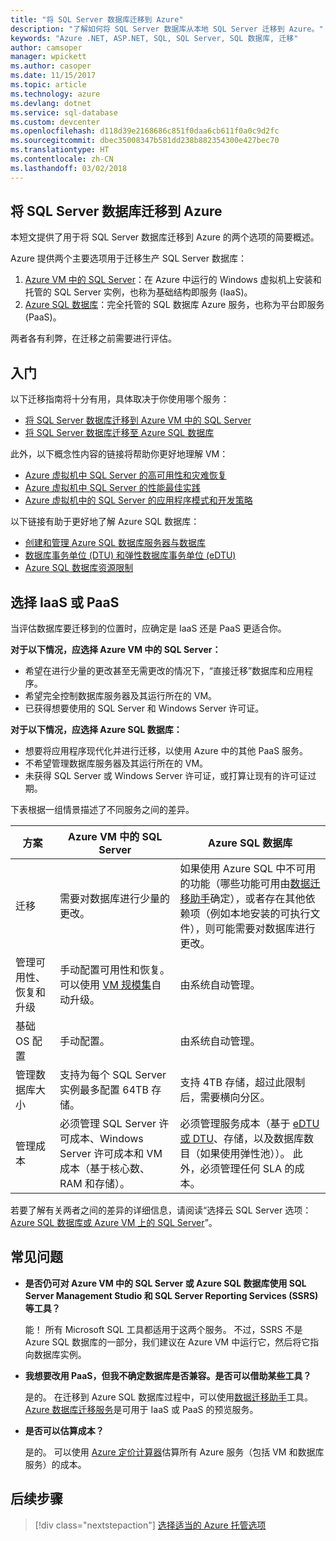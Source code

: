 ```yaml
---
title: "将 SQL Server 数据库迁移到 Azure"
description: "了解如何将 SQL Server 数据库从本地 SQL Server 迁移到 Azure。"
keywords: "Azure .NET, ASP.NET, SQL, SQL Server, SQL 数据库, 迁移"
author: camsoper
manager: wpickett
ms.author: casoper
ms.date: 11/15/2017
ms.topic: article
ms.technology: azure
ms.devlang: dotnet
ms.service: sql-database
ms.custom: devcenter
ms.openlocfilehash: d118d39e2168686c851f0daa6cb611f0a0c9d2fc
ms.sourcegitcommit: dbec35008347b581dd238b882354300e427bec70
ms.translationtype: HT
ms.contentlocale: zh-CN
ms.lasthandoff: 03/02/2018
---
```

## <a name="migrate-a-sql-server-database-to-azure"></a>将 SQL Server 数据库迁移到 Azure

本短文提供了用于将 SQL Server 数据库迁移到 Azure 的两个选项的简要概述。

Azure 提供两个主要选项用于迁移生产 SQL Server 数据库：

1. [Azure VM 中的 SQL Server](https://docs.microsoft.com/azure/virtual-machines/windows/sql/virtual-machines-windows-sql-server-iaas-overview)：在 Azure 中运行的 Windows 虚拟机上安装和托管的 SQL Server 实例，也称为基础结构即服务 (IaaS)。
2. [Azure SQL 数据库](https://docs.microsoft.com/azure/sql-database/sql-database-technical-overview)：完全托管的 SQL 数据库 Azure 服务，也称为平台即服务 (PaaS)。

两者各有利弊，在迁移之前需要进行评估。

## <a name="get-started"></a>入门

以下迁移指南将十分有用，具体取决于你使用哪个服务：

* [将 SQL Server 数据库迁移到 Azure VM 中的 SQL Server](https://docs.microsoft.com/azure/virtual-machines/windows/sql/virtual-machines-windows-migrate-sql)
* [将 SQL Server 数据库迁移至 Azure SQL 数据库](https://docs.microsoft.com/azure/sql-database/sql-database-migrate-your-sql-server-database)

此外，以下概念性内容的链接将帮助你更好地理解 VM：

* [Azure 虚拟机中 SQL Server 的高可用性和灾难恢复](https://docs.microsoft.com/azure/virtual-machines/windows/sql/virtual-machines-windows-sql-high-availability-dr)
* [Azure 虚拟机中 SQL Server 的性能最佳实践](https://docs.microsoft.com/azure/virtual-machines/windows/sql/virtual-machines-windows-sql-performance)
* [Azure 虚拟机中的 SQL Server 的应用程序模式和开发策略](https://docs.microsoft.com/azure/virtual-machines/windows/sql/virtual-machines-windows-sql-server-app-patterns-dev-strategies)

以下链接有助于更好地了解 Azure SQL 数据库：

* [创建和管理 Azure SQL 数据库服务器与数据库](https://docs.microsoft.com/azure/sql-database/sql-database-servers-databases)
* [数据库事务单位 (DTU) 和弹性数据库事务单位 (eDTU)](https://docs.microsoft.com/azure/sql-database/sql-database-what-is-a-dtu)
* [Azure SQL 数据库资源限制](https://docs.microsoft.com/azure/sql-database/sql-database-resource-limits)

## <a name="choosing-iaas-or-paas"></a>选择 IaaS 或 PaaS

当评估数据库要迁移到的位置时，应确定是 IaaS 还是 PaaS 更适合你。

**对于以下情况，应选择 Azure VM 中的 SQL Server：**

* 希望在进行少量的更改甚至无需更改的情况下，“直接迁移”数据库和应用程序。
* 希望完全控制数据库服务器及其运行所在的 VM。
* 已获得想要使用的 SQL Server 和 Windows Server 许可证。

**对于以下情况，应选择 Azure SQL 数据库：**

* 想要将应用程序现代化并进行迁移，以使用 Azure 中的其他 PaaS 服务。
* 不希望管理数据库服务器及其运行所在的 VM。
* 未获得 SQL Server 或 Windows Server 许可证，或打算让现有的许可证过期。

下表根据一组情景描述了不同服务之间的差异。

| 方案 | Azure VM 中的 SQL Server | Azure SQL 数据库 |
|----------|-------------------------|--------------------|
| 迁移 | 需要对数据库进行少量的更改。 | 如果使用 Azure SQL 中不可用的功能（哪些功能可用由[数据迁移助手](https://www.microsoft.com/download/details.aspx?id=53595)确定），或者存在其他依赖项（例如本地安装的可执行文件），则可能需要对数据库进行更改。|
| 管理可用性、恢复和升级 | 手动配置可用性和恢复。 可以使用 [VM 规模集](https://docs.microsoft.com/azure/virtual-machine-scale-sets/virtual-machine-scale-sets-automatic-upgrade)自动升级。 | 由系统自动管理。 |
| 基础 OS 配置 | 手动配置。 | 由系统自动管理。 |
| 管理数据库大小 | 支持为每个 SQL Server 实例最多配置 64TB 存储。 | 支持 4TB 存储，超过此限制后，需要横向分区。 |
| 管理成本 | 必须管理 SQL Server 许可成本、Windows Server 许可成本和 VM 成本（基于核心数、RAM 和存储）。 | 必须管理服务成本（基于 [eDTU 或 DTU](https://docs.microsoft.com/azure/sql-database/sql-database-what-is-a-dtu)、存储，以及数据库数目（如果使用弹性池））。  此外，必须管理任何 SLA 的成本。 |

若要了解有关两者之间的差异的详细信息，请阅读“选择云 SQL Server 选项：[Azure SQL 数据库或 Azure VM 上的 SQL Server](https://docs.microsoft.com/azure/sql-database/sql-database-paas-vs-sql-server-iaas)”。

## <a name="faq"></a>常见问题

* **是否仍可对 Azure VM 中的 SQL Server 或 Azure SQL 数据库使用 SQL Server Management Studio 和 SQL Server Reporting Services (SSRS) 等工具？**

    能！ 所有 Microsoft SQL 工具都适用于这两个服务。 不过，SSRS 不是 Azure SQL 数据库的一部分，我们建议在 Azure VM 中运行它，然后将它指向数据库实例。
    
* **我想要改用 PaaS，但我不确定数据库是否兼容。是否可以借助某些工具？**

    是的。 在迁移到 Azure SQL 数据库过程中，可以使用[数据迁移助手](https://www.microsoft.com/download/details.aspx?id=53595)工具。  [Azure 数据库迁移服务](https://azure.microsoft.com/campaigns/database-migration/)是可用于 IaaS 或 PaaS 的预览服务。

* **是否可以估算成本？**

    是的。  可以使用 [Azure 定价计算器](https://azure.microsoft.com/pricing/calculator/)估算所有 Azure 服务（包括 VM 和数据库服务）的成本。
    
## <a name="next-steps"></a>后续步骤

> [!div class="nextstepaction"]
> [选择适当的 Azure 托管选项](dotnet-howto-choose-migration.md)
